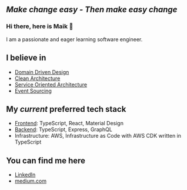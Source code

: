 ## _Make change easy - Then make easy change_

### Hi there, here is Maik 👋

I am a passionate and eager learning software engineer.

## I believe in

- [Domain Driven Design](https://martinfowler.com/bliki/DomainDrivenDesign.html)
- [Clean Architecture](https://blog.cleancoder.com/uncle-bob/2012/08/13/the-clean-architecture.html)
- [Service Oriented Architecture](https://medium.com/@SoftwareDevelopmentCommunity/what-is-service-oriented-architecture-fa894d11a7ec)
- [Event Sourcing](https://martinfowler.com/eaaDev/EventSourcing.html)

## My _current_ preferred tech stack

- [Frontend](https://github.com/MaiKaY/todo-frontend): TypeScript, React, Material Design
- [Backend](https://github.com/MaiKaY/todo-backend): TypeScript, Express, GraphQL
- Infrastructure: AWS, Infrastructure as Code with AWS CDK written in TypeScript

## You can find me here

- [LinkedIn](https://www.linkedin.com/in/maikschmidt1337/)
- [medium.com](https://medium.com/@maikschmidt)
